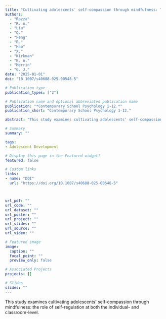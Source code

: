 ```yaml
---
title: "Cultivating adolescents' self-compassion through mindfulness: The role of self-regulation at both the individual- and classroom-level"
authors:
  - "Razza"
  - "R. A."
  - "Liu"
  - "Q."
  - "Feng"
  - "R."
  - "Hao"
  - "X."
  - "Kirkman"
  - "K. A."
  - "Merrin"
  - "G. J."
date: "2025-01-01"
doi: "10.1007/s40688-025-00548-5"

# Publication type
publication_types: ["2"]

# Publication name and optional abbreviated publication name
publication: "*Contemporary School Psychology 1-12.*"
publication_short: "Contemporary School Psychology 1-12."

abstract: "This study examines cultivating adolescents' self-compassion through mindfulness: the role of self-regulation at both the individual- and classroom-level."

# Summary
summary: ""

tags:
- Adolescent Development

# Display this page in the Featured widget?
featured: false

# Custom links
links:
- name: "DOI"
  url: "https://doi.org/10.1007/s40688-025-00548-5"



url_pdf: ""
url_code: ""
url_dataset: ""
url_poster: ""
url_project: ""
url_slides: ""
url_source: ""
url_video: ""

# Featured image
image:
  caption: ""
  focal_point: ""
  preview_only: false

# Associated Projects
projects: []

# Slides
slides: ""
---
```


This study examines cultivating adolescents' self-compassion through mindfulness: the role of self-regulation at both the individual- and classroom-level.

